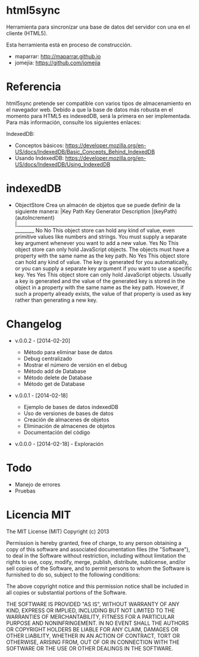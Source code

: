html5sync
=========

Herramienta para sincronizar una base de datos del servidor con una en el cliente (HTML5).

Esta herramienta está en proceso de construcción.

- maparrar: http://maparrar.github.io
- jomejia: https://github.com/jomejia


Referencia
=========

html5sync pretende ser compatible con varios tipos de almacenamiento en el navegador web. Debido a que la base de datos más robusta en el momento para HTML5 es indexedDB, será la primera en ser implementada. Para más información, consulte los siguientes enlaces:

IndexedDB:
* Conceptos básicos: https://developer.mozilla.org/en-US/docs/IndexedDB/Basic_Concepts_Behind_IndexedDB
* Usando IndexedDB: https://developer.mozilla.org/en-US/docs/IndexedDB/Using_IndexedDB

indexedDB
=========

* ObjectStore
    Crea un almacén de objetos que se puede definir de la siguiente manera:
    |Key Path    Key Generator 	Description
    |(keyPath)   (autoIncrement)
    |__________________________________________________________________________________
     No          No              This object store can hold any kind of value, 
                                 even primitive values like numbers and strings. 
                                 You must supply a separate key argument whenever 
                                 you want to add a new value.
     Yes     	No                 This object store can only hold JavaScript objects. 
                                 The objects must have a property with the same name 
                                 as the key path.
     No          Yes             This object store can hold any kind of value. The 
                                 key is generated for you automatically, or you can 
                                 supply a separate key argument if you want to use a 
                                 specific key.
     Yes         Yes             This object store can only hold JavaScript objects. 
                                 Usually a key is generated and the value of the 
                                 generated key is stored in the object in a property 
                                 with the same name as the key path. However, if such 
                                 a property already exists, the value of that property 
                                 is used as key rather than generating a new key.


Changelog
=========

* v.0.0.2 - [2014-02-20]
    * Método para eliminar base de datos
    * Debug centralizado
    * Mostrar el número de versión en el debug
    * Método add de Database
    * Método delete de Database
    * Método get de Database

* v.0.0.1 - [2014-02-18]
    * Ejemplo de bases de datos indexedDB
    * Uso de versiones de bases de datos
    * Creación de almacenes de objetos
    * Eliminación de almacenes de objetos
    * Documentación del código

* v.0.0.0 - [2014-02-18] - Exploración

Todo
=========
* Manejo de errores
* Pruebas



Licencia MIT
=========
The MIT License (MIT) Copyright (c) 2013

Permission is hereby granted, free of charge, to any person obtaining a copy of this software and associated documentation files (the "Software"), to deal in the Software without restriction, including without limitation the rights to use, copy, modify, merge, publish, distribute, sublicense, and/or sell copies of the Software, and to permit persons to whom the Software is furnished to do so, subject to the following conditions:

The above copyright notice and this permission notice shall be included in all copies or substantial portions of the Software.

THE SOFTWARE IS PROVIDED "AS IS", WITHOUT WARRANTY OF ANY KIND, EXPRESS OR IMPLIED, INCLUDING BUT NOT LIMITED TO THE WARRANTIES OF MERCHANTABILITY, FITNESS FOR A PARTICULAR PURPOSE AND NONINFRINGEMENT. IN NO EVENT SHALL THE AUTHORS OR COPYRIGHT HOLDERS BE LIABLE FOR ANY CLAIM, DAMAGES OR OTHER LIABILITY, WHETHER IN AN ACTION OF CONTRACT, TORT OR OTHERWISE, ARISING FROM, OUT OF OR IN CONNECTION WITH THE SOFTWARE OR THE USE OR OTHER DEALINGS IN THE SOFTWARE.